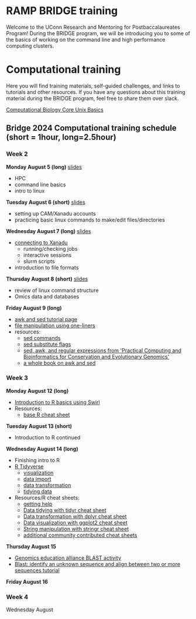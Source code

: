 # RAMP BRIDGE training

Welcome to the UConn Research and Mentoring for Postbaccalaureates Program! During the BRIDGE program, we will be introducing you to some of the basics of working on the command line and high performance computing clusters.

# Computational training

Here you will find training materials, self-guided challenges, and links to tutorials and other resources. If you have any questions about this training material during the BRIDGE program, feel free to share them over slack. 

[Computational Biology Core Unix Basics](https://github.com/CBC-UCONN/CBC_Docs/wiki/Unix-Basics)

## Bridge 2024 Computational training schedule (short = 1hour, long=2.5hour)

### Week 2
**Monday August 5 (long)** [slides](https://drive.google.com/file/d/1TNgQlOJMmXI2XxdloWZemtlsbpM3B0ug/view?usp=sharing)
- HPC
- command line basics
- intro to linux

**Tuesday August 6 (short)** [slides](https://drive.google.com/file/d/15NLszzE8Vwvdh5IvqAgfHkGMx3dvr5IF/view?usp=sharing)
- setting up CAM/Xanadu accounts
- practicing basic linux commands to make/edit files/directories  

**Wednesday August 7 (long)** [slides](https://drive.google.com/file/d/1nPtX6bjiJMxvwkyWc81Ihy8x3gpdCU9w/view?usp=sharing)
- [connecting to Xanadu](xanadu_and_slurm.md)
  - running/checking jobs
  - interactive sessions
  - slurm scripts
- introduction to file formats

**Thursday August 8 (short)** [slides](https://drive.google.com/file/d/1LGu9hmpFm-YLDARWnbF_Ujr0SMLdqDXc/view?usp=sharing)
- review of linux command structure
- Omics data and databases

**Friday August 9 (long)**
- [awk and sed tutorial page](review_awk_and_sed.md)
- [file manipulation using one-liners](fun_with_files.md)
- resources:
  - [sed commands](https://www.gnu.org/software/sed/manual/html_node/sed-commands-list.html)
  - [sed substitute flags](https://www.gnu.org/software/sed/manual/html_node/The-_0022s_0022-Command.html#The-_0022s_0022-Command)
  - [sed, awk, and regular expressions from 'Practical Computing and Bioinformatics for Conservation and Evolutionary Genomics'](https://eriqande.github.io/eca-bioinf-handbook/sed-awk-and-regular-expressions.html)
  - [a whole book on awk and sed](http://www.nylxs.com/docs/sedandawk.pdf)
  

### Week 3

**Monday August 12 (long)**
- [Introduction to R basics using Swirl](https://swirlstats.com/students.html)
- Resources:
  - [base R cheat sheet](https://iqss.github.io/dss-workshops/R/Rintro/base-r-cheat-sheet.pdf)

**Tuesday August 13 (short)** 
- Introduction to R continued

**Wednesday August 14 (long)**
- Finishing intro to R
- [R Tidyverse](https://www.tidyverse.org/)
  - [visualization](https://r4ds.hadley.nz/data-visualize)
  - [data import](https://r4ds.hadley.nz/data-import)
  - [data transformation](https://r4ds.hadley.nz/data-transform)
  - [tidying data](https://r4ds.hadley.nz/data-tidy)
- Resources/R cheat sheets:
  - [getting help](https://r4ds.hadley.nz/workflow-help)
  - [Data tidying with tidyr cheat sheet](https://rstudio.github.io/cheatsheets/tidyr.pdf)
  - [Data transformation with dplyr cheat sheet](https://rstudio.github.io/cheatsheets/data-transformation.pdf)
  - [Data visualization with ggplot2 cheat sheet](https://rstudio.github.io/cheatsheets/data-visualization.pdf)
  - [String manipulation with stringr cheat sheet](https://rstudio.github.io/cheatsheets/strings.pdf)
  - [additional community contributed cheat sheets](https://rstudio.github.io/cheatsheets/contributed-cheatsheets.html)

**Thursday August 15**
- [Genomics education alliance BLAST activity](https://community.gep.wustl.edu/~wilson/intro-blast-human-leptin/exercise/intro_blast_leptin_exercise.html)
- [Blast: identify an unknown sequence and align between two or more sequences tutorial](https://www.jax.org/-/media/jaxweb/files/education-and-learning/tutorials/blast-written-tutorials_clickable.pdf?rev=d7c9d4d8518c4691853a5f28fd6cd80f)

**Friday August 16**


### Week 4

Wednesday August 






